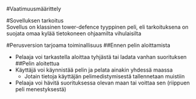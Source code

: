 #Vaatimuusmäärittely

#Sovelluksen tarkoitus  
Sovellus on klassinen tower-defence tyyppinen peli, eli tarkoituksena on suojata omaa kylää tietokoneen
ohjaamilta vihulaisilta

#Perusversion tarjoama toiminallisuus
##Ennen pelin aloittamista
* Pelaaja voi tarkastella aloittaa tyhjästä tai ladata vanhan suorituksen
##Pelin aloitettua 
* Käyttäjä voi käynnistää pelin ja pelata ainakin yhdessä maassa
  * Jotain tietoja käyttäjän pelimedistymisestä tallennetaan muistiin
* Pelaaja voi hävitä suorituksessa olevan maan tai voittaa sen (riippuen peli menestyksestä)

